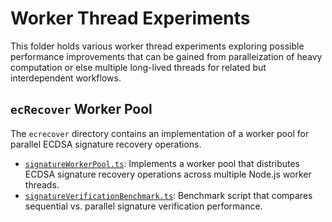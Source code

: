 # Worker Thread Experiments

This folder holds various worker thread experiments exploring possible performance improvements that can be gained from paralleization of heavy computation or else multiple long-lived threads for related but interdependent workflows.

## `ecRecover` Worker Pool

The `ecrecover` directory contains an implementation of a worker pool for parallel ECDSA signature recovery operations.

- [`signatureWorkerPool.ts`](./ecrecover//signatureWorkerPool.ts): Implements a worker pool that distributes ECDSA signature recovery operations across multiple Node.js worker threads.
- [`signatureVerificationBenchmark.ts`](./ecrecover//signatureVerificationBenchmark.ts): Benchmark script that compares sequential vs. parallel signature verification performance.



